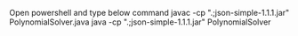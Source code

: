 Open powershell and type below command
javac -cp ".;json-simple-1.1.1.jar" PolynomialSolver.java
java -cp ".;json-simple-1.1.1.jar" PolynomialSolver
